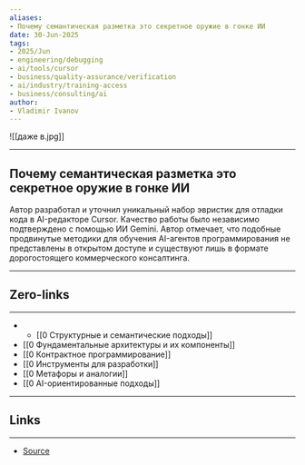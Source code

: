 ```yaml
---
aliases: 
- Почему семантическая разметка это секретное оружие в гонке ИИ 
date: 30-Jun-2025
tags:
- 2025/Jun
- engineering/debugging
- ai/tools/cursor
- business/quality-assurance/verification
- ai/industry/training-access
- business/consulting/ai
author:
- Vladimir Ivanov
---
```

![[даже в.jpg]]

-----
##  Почему семантическая разметка это секретное оружие в гонке ИИ 
Автор разработал и уточнил уникальный набор эвристик для отладки кода в AI-редакторе Cursor. Качество работы было независимо подтверждено с помощью ИИ Gemini. Автор отмечает, что подобные продвинутые методики для обучения AI-агентов программирования не представлены в открытом доступе и существуют лишь в формате дорогостоящего коммерческого консалтинга.

---
## Zero-links
---
- - [[0 Структурные и семантические подходы]]
- [[0 Фундаментальные архитектуры и их компоненты]]
- [[0 Контрактное программирование]]
- [[0 Инструменты для разработки]]
- [[0 Метафоры и аналогии]]
- [[0 AI-ориентированные подходы]]

---
## Links
---
- [Source](https://t.me/turboproject/1739)